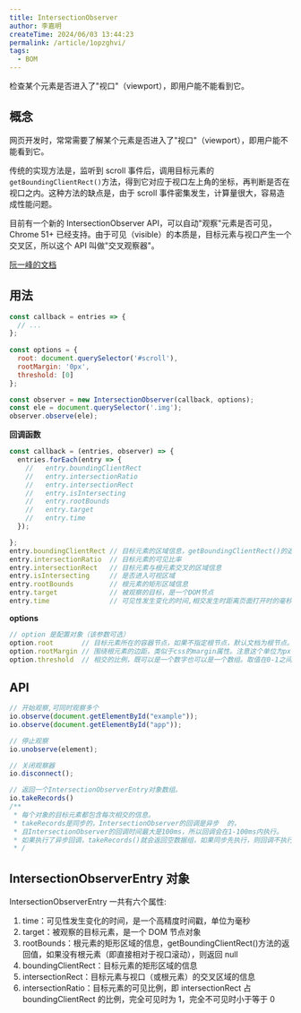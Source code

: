 ```yaml
---
title: IntersectionObserver
author: 李嘉明
createTime: 2024/06/03 13:44:23
permalink: /article/1opzghvi/
tags:
  - BOM
---
```


检查某个元素是否进入了"视口"（viewport），即用户能不能看到它。
<!-- more -->
## 概念

网页开发时，常常需要了解某个元素是否进入了"视口"（viewport），即用户能不能看到它。

传统的实现方法是，监听到 scroll 事件后，调用目标元素的 `getBoundingClientRect()`方法，得到它对应于视口左上角的坐标，再判断是否在视口之内。这种方法的缺点是，由于 scroll 事件密集发生，计算量很大，容易造成性能问题。

目前有一个新的 IntersectionObserver API，可以自动"观察"元素是否可见，Chrome 51+ 已经支持。由于可见（visible）的本质是，目标元素与视口产生一个交叉区，所以这个 API 叫做"交叉观察器"。


[阮一峰的文档](http://www.ruanyifeng.com/blog/2016/11/intersectionobserver_api.html)

## 用法

```js
const callback = entries => {  
  // ...  
}; 
 
const options = {  
  root: document.querySelector('#scroll'),
  rootMargin: '0px',  
  threshold: [0]  
};  

const observer = new IntersectionObserver(callback, options);  
const ele = document.querySelector('.img');  
observer.observe(ele); 
```

**回调函数**
```js
const callback = (entries, observer) => {   
  entries.forEach(entry => {  
    //   entry.boundingClientRect  
    //   entry.intersectionRatio  
    //   entry.intersectionRect  
    //   entry.isIntersecting  
    //   entry.rootBounds  
    //   entry.target  
    //   entry.time  
  });  

};
entry.boundingClientRect // 目标元素的区域信息，getBoundingClientRect()的返回值
entry.intersectionRatio  // 目标元素的可见比率
entry.intersectionRect   // 目标元素与根元素交叉的区域信息
entry.isIntersecting     // 是否进入可视区域
entry.rootBounds         // 根元素的矩形区域信息
entry.target             // 被观察的目标，是一个DOM节点
entry.time               // 可见性发生变化的时间,相交发生时距离页面打开时的毫秒数.精度为微秒。
```

**options**
```js
// option 是配置对象（该参数可选）
option.root       // 目标元素所在的容器节点，如果不指定根节点，默认文档为根节点。
option.rootMargin // 围绕根元素的边距，类似于css的margin属性。注意这个单位为px
option.threshold  // 相交的比例，既可以是一个数字也可以是一个数组。取值在0-1之间。
```

## API

```js
// 开始观察,可同时观察多个
io.observe(document.getElementById("example"));
io.observe(document.getElementById("app"));

// 停止观察
io.unobserve(element);

// 关闭观察器
io.disconnect();

// 返回一个IntersectionObserverEntry对象数组。
io.takeRecords()
/**
 * 每个对象的目标元素都包含每次相交的信息。
 * takeRecords是同步的，IntersectionObserver的回调是异步  的，
 * 且IntersectionObserver的回调时间最大是100ms，所以回调会在1-100ms内执行。
 * 如果执行了异步回调，takeRecords()就会返回空数据组，如果同步先执行，则回调不执行。使用场景较少。
 * /
```

## IntersectionObserverEntry 对象

IntersectionObserverEntry 一共有六个属性:

1. time：可见性发生变化的时间，是一个高精度时间戳，单位为毫秒
2. target：被观察的目标元素，是一个 DOM 节点对象
3. rootBounds：根元素的矩形区域的信息，getBoundingClientRect()方法的返回值，如果没有根元素（即直接相对于视口滚动），则返回 null
4. boundingClientRect：目标元素的矩形区域的信息
5. intersectionRect：目标元素与视口（或根元素）的交叉区域的信息
6. intersectionRatio：目标元素的可见比例，即 intersectionRect 占 boundingClientRect 的比例，完全可见时为 1，完全不可见时小于等于 0
